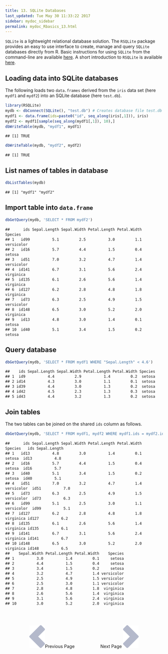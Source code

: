 ```yaml
---
title: 13. SQLite Databases
last_updated: Tue May 30 11:33:22 2017
sidebar: mydoc_sidebar
permalink: mydoc_Rbasics_13.html
---
```


`SQLite` is a lightweight relational database solution. The `RSQLite` package provides an easy to use interface to create, manage and query `SQLite` databases directly from R. Basic instructions
for using `SQLite` from the command-line are available [here](https://www.sqlite.org/cli.html). A short introduction to `RSQLite` is available [here](https://github.com/rstats-db/RSQLite/blob/master/vignettes/RSQLite.Rmd).

## Loading data into SQLite databases

The following loads two `data.frames` derived from the `iris` data set (here `mydf1` and `mydf2`) 
into an SQLite database (here `test.db`).


```r
library(RSQLite)
mydb <- dbConnect(SQLite(), "test.db") # Creates database file test.db
mydf1 <- data.frame(ids=paste0("id", seq_along(iris[,1])), iris)
mydf2 <- mydf1[sample(seq_along(mydf1[,1]), 10),]
dbWriteTable(mydb, "mydf1", mydf1)
```

```
## [1] TRUE
```

```r
dbWriteTable(mydb, "mydf2", mydf2)
```

```
## [1] TRUE
```

## List names of tables in database


```r
dbListTables(mydb)
```

```
## [1] "mydf1" "mydf2"
```

## Import table into `data.frame`


```r
dbGetQuery(mydb, 'SELECT * FROM mydf2')
```

```
##      ids Sepal.Length Sepal.Width Petal.Length Petal.Width    Species
## 1   id99          5.1         2.5          3.0         1.1 versicolor
## 2   id16          5.7         4.4          1.5         0.4     setosa
## 3   id51          7.0         3.2          4.7         1.4 versicolor
## 4  id141          6.7         3.1          5.6         2.4  virginica
## 5  id135          6.1         2.6          5.6         1.4  virginica
## 6  id127          6.2         2.8          4.8         1.8  virginica
## 7   id73          6.3         2.5          4.9         1.5 versicolor
## 8  id148          6.5         3.0          5.2         2.0  virginica
## 9   id13          4.8         3.0          1.4         0.1     setosa
## 10  id40          5.1         3.4          1.5         0.2     setosa
```

## Query database


```r
dbGetQuery(mydb, 'SELECT * FROM mydf1 WHERE "Sepal.Length" < 4.6')
```

```
##    ids Sepal.Length Sepal.Width Petal.Length Petal.Width Species
## 1  id9          4.4         2.9          1.4         0.2  setosa
## 2 id14          4.3         3.0          1.1         0.1  setosa
## 3 id39          4.4         3.0          1.3         0.2  setosa
## 4 id42          4.5         2.3          1.3         0.3  setosa
## 5 id43          4.4         3.2          1.3         0.2  setosa
```

## Join tables

The two tables can be joined on the shared `ids` column as follows. 


```r
dbGetQuery(mydb, 'SELECT * FROM mydf1, mydf2 WHERE mydf1.ids = mydf2.ids')
```

```
##      ids Sepal.Length Sepal.Width Petal.Length Petal.Width    Species   ids Sepal.Length
## 1   id13          4.8         3.0          1.4         0.1     setosa  id13          4.8
## 2   id16          5.7         4.4          1.5         0.4     setosa  id16          5.7
## 3   id40          5.1         3.4          1.5         0.2     setosa  id40          5.1
## 4   id51          7.0         3.2          4.7         1.4 versicolor  id51          7.0
## 5   id73          6.3         2.5          4.9         1.5 versicolor  id73          6.3
## 6   id99          5.1         2.5          3.0         1.1 versicolor  id99          5.1
## 7  id127          6.2         2.8          4.8         1.8  virginica id127          6.2
## 8  id135          6.1         2.6          5.6         1.4  virginica id135          6.1
## 9  id141          6.7         3.1          5.6         2.4  virginica id141          6.7
## 10 id148          6.5         3.0          5.2         2.0  virginica id148          6.5
##    Sepal.Width Petal.Length Petal.Width    Species
## 1          3.0          1.4         0.1     setosa
## 2          4.4          1.5         0.4     setosa
## 3          3.4          1.5         0.2     setosa
## 4          3.2          4.7         1.4 versicolor
## 5          2.5          4.9         1.5 versicolor
## 6          2.5          3.0         1.1 versicolor
## 7          2.8          4.8         1.8  virginica
## 8          2.6          5.6         1.4  virginica
## 9          3.1          5.6         2.4  virginica
## 10         3.0          5.2         2.0  virginica
```


<br><br><center><a href="mydoc_Rbasics_12.html"><img src="images/left_arrow.png" alt="Previous page."></a>Previous Page &nbsp; &nbsp; &nbsp; &nbsp; &nbsp; &nbsp; &nbsp; &nbsp; &nbsp; &nbsp; Next Page
<a href="mydoc_Rbasics_14.html"><img src="images/right_arrow.png" alt="Next page."></a></center>
